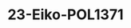 ---
title: 23-Eiko-POL1371
image: 23-Eiko-POL1371.JPG
brand: elisabetta-polignano
layout: vestito
---